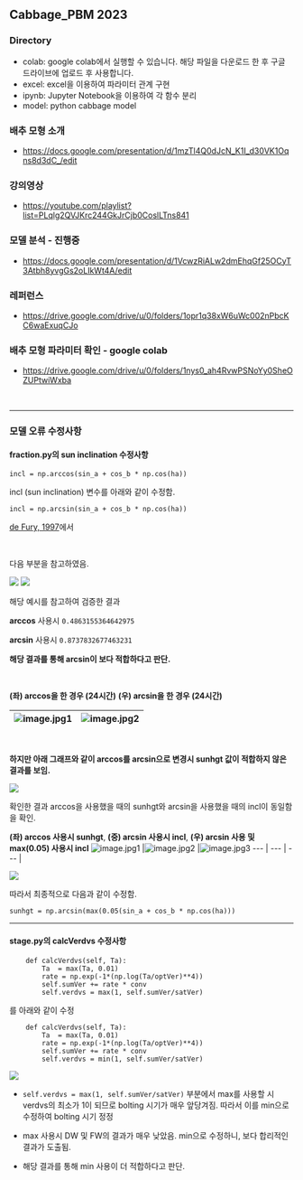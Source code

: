 ## Cabbage_PBM 2023

### Directory
* colab: google colab에서 실행할 수 있습니다. 해당 파일을 다운로드 한 후 구글 드라이브에 업로드 후 사용합니다.
* excel: excel을 이용하여 파라미터 관계 구현
* ipynb: Jupyter Notebook을 이용하여 각 함수 분리
* model: python cabbage model

### 배추 모형 소개
* https://docs.google.com/presentation/d/1mzTl4Q0dJcN_K1I_d30VK1Oqns8d3dC_/edit


### 강의영상
* https://youtube.com/playlist?list=PLqlg2QVJKrc244GkJrCjb0CoslLTns841


### 모델 분석 - 진행중
* https://docs.google.com/presentation/d/1VcwzRiALw2dmEhqGf25OCyT3Atbh8yvgGs2oLIkWt4A/edit


### 레퍼런스
* https://drive.google.com/drive/u/0/folders/1opr1q38xW6uWc002nPbcKC6waExuqCJo


### 배추 모형 파라미터 확인 - google colab
* https://drive.google.com/drive/u/0/folders/1nys0_ah4RvwPSNoYy0SheOZUPtwiWxba


<br>

---


### 모델 오류 수정사항
#### fraction.py의 sun inclination 수정사항


```
incl = np.arccos(sin_a + cos_b * np.cos(ha))
```

incl (sun inclination) 변수를 아래와 같이 수정함. 


```
incl = np.arcsin(sin_a + cos_b * np.cos(ha))
```


[de Fury, 1997](https://onlinelibrary.wiley.com/doi/abs/10.1111/j.1365-3040.1997.00094.x)에서 


<br>


다음 부분을 참고하였음.


<img src='https://user-images.githubusercontent.com/93086581/215049120-247c38fd-6a17-4e0c-a981-b64a841b9796.png'>


<img src='https://user-images.githubusercontent.com/93086581/215054014-36ed868f-1740-44b5-89e4-f93fa7516775.png'>


해당 예시를 참고하여 검증한 결과


**arccos** 사용시 
`0.4863155364642975`


**arcsin** 사용시
`0.8737832677463231`


**해당 결과를 통해 arcsin이 보다 적합하다고 판단.**

<br>


**(좌) arccos을 한 경우 (24시간)**    **(우) arcsin을 한 경우 (24시간)**

![image.jpg1](https://user-images.githubusercontent.com/93086581/218964817-eae2d83d-eecf-4263-baf1-90629222d981.png) |![image.jpg2](https://user-images.githubusercontent.com/93086581/218964827-b5539969-6ba5-4998-8ccf-30ed955fd269.png)
--- | --- | 



<br>

**하지만 아래 그래프와 같이 arccos를 arcsin으로 변경시 sunhgt 값이 적합하지 않은 결과를 보임.**


<img src='https://user-images.githubusercontent.com/93086581/218955037-11390f35-b07d-4811-bfce-07cb0a401775.png'>
 
 
<br>


확인한 결과 arccos을 사용했을 때의 sunhgt와 arcsin을 사용했을 때의 incl이 동일함을 확인.

**(좌) arccos 사용시 sunhgt**, **(중) arcsin 사용시 incl**, **(우) arcsin 사용 및 max(0.05) 사용시 incl**
![image.jpg1](https://user-images.githubusercontent.com/93086581/218956957-89c3ca4a-dfe1-4fd6-8222-90c3b68e3944.png) |![image.jpg2](https://user-images.githubusercontent.com/93086581/218956977-ba07b0e5-b767-44d7-af77-444587b413ea.png) |![image.jpg3](https://user-images.githubusercontent.com/93086581/218957684-0f3faeb8-3eb4-4aa3-bf69-98ba47f5638a.png)
--- | --- | --- |

<img src='https://user-images.githubusercontent.com/93086581/218959176-b1d1eea3-5086-4647-a541-31dfde742718.png'>

따라서 최종적으로 다음과 같이 수정함.


```
sunhgt = np.arcsin(max(0.05(sin_a + cos_b * np.cos(ha)))
```

---


#### stage.py의 calcVerdvs 수정사항

```
    def calcVerdvs(self, Ta):
        Ta  = max(Ta, 0.01)
        rate = np.exp(-1*(np.log(Ta/optVer)**4))
        self.sumVer += rate * conv
        self.verdvs = max(1, self.sumVer/satVer)
```


를 아래와 같이 수정


```
    def calcVerdvs(self, Ta):
        Ta  = max(Ta, 0.01)
        rate = np.exp(-1*(np.log(Ta/optVer)**4))
        self.sumVer += rate * conv
        self.verdvs = min(1, self.sumVer/satVer)
```


<img src='https://user-images.githubusercontent.com/93086581/218971875-cc48db2b-d6bf-4396-9fcc-44b10b1cbe42.png'>


* `self.verdvs = max(1, self.sumVer/satVer)` 부분에서 max를 사용할 시 verdvs의 최소가 1이 되므로 bolting 시기가 매우 앞당겨짐. 따라서 이를 min으로 수정하여 bolting 시기 정정


* max 사용시 DW 및 FW의 결과가 매우 낮았음. min으로 수정하니, 보다 합리적인 결과가 도출됨.

* 해당 결과를 통해 min 사용이 더 적합하다고 판단.
